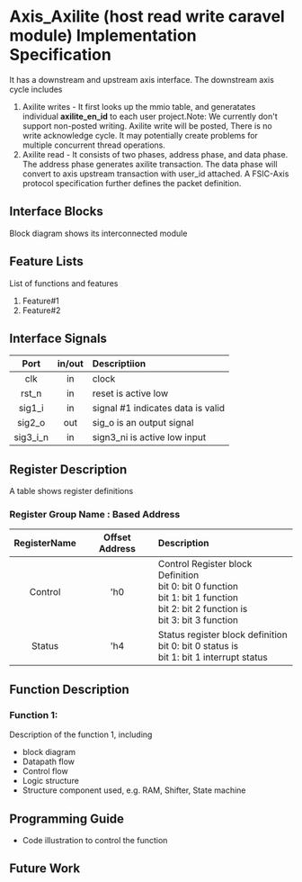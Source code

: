 # Axis_Axilite (host read write caravel module) Implementation Specification
It has a downstream and upstream axis interface. The downstream axis cycle includes
1. Axilite writes - It first looks up the mmio table, and generatates individual **axilite_en_id** to each user project.Note: We currently don't support non-posted writing. Axilite write will be posted, There is no write acknowledge cycle. It may potentially create problems for multiple concurrent thread operations.
2. Axilite read - It consists of two phases, address phase, and data phase. The address phase generates axilite transaction. The data phase will convert to axis upstream transaction with user_id attached.
A FSIC-Axis protocol specification further defines the packet definition. 
 



## Interface Blocks
Block diagram shows its interconnected module

## Feature Lists
List of functions and features
1. Feature#1
2. Feature#2

## Interface Signals


| Port | in/out | Descriptiion |
|:------:|:------:|:------------ |
|  clk   |   in   | clock        |
| rst_n |   in   | reset is active low        |
|sig1_i | in | signal #1 indicates data is valid |
|sig2_o | out | sig_o is an output signal |
|sig3_i_n| in | sign3_ni is active low input |

## Register Description
A table shows register definitions
### Register Group Name : Based Address

|RegisterName|Offset Address| Description |
|:----------:|:------------:| :-----------|
|Control     |'h0             | Control Register block Definition<br>bit 0: bit 0 function<br>bit 1: bit 1 function<br>bit 2: bit 2 function is<br>bit 3: bit 3 function |
|Status      | 'h4          | Status register block definition<br>bit 0: bit 0 status is<br>bit 1: bit 1 interrupt status|

## Function Description

### Function 1:
Description of the function 1, including 
- block diagram
- Datapath flow
- Control flow
- Logic structure
- Structure component used, e.g. RAM, Shifter, State machine 

## Programming Guide
- Code illustration to control the function

## Future Work


